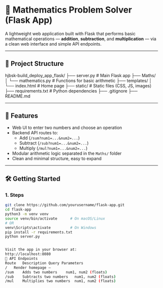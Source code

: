 # 🧮 Mathematics Problem Solver (Flask App)

A lightweight web application built with Flask that performs basic mathematical operations — **addition**, **subtraction**, and **multiplication** — via a clean web interface and simple API endpoints.

---

## 📁 Project Structure

hjbsk-build_deploy_app_flask/ ├── server.py # Main Flask app ├── Maths/ │ └── mathematics.py # Functions for basic arithmetic ├── templates/ │ └── index.html # Home page ├── static/ # Static files (CSS, JS, images) ├── requirements.txt # Python dependencies ├── .gitignore ├── README.md 

---

## 🚀 Features

- Web UI to enter two numbers and choose an operation
- Backend API routes to:
  - Add (`/sum?num1=...&num2=...`)
  - Subtract (`/sub?num1=...&num2=...`)
  - Multiply (`/mul?num1=...&num2=...`)
- Modular arithmetic logic separated in the `Maths/` folder
- Clean and minimal structure, easy to expand

---

## 🛠️ Getting Started

### 1. Steps

```bash
git clone https://github.com/yourusername/flask-app.git
cd flask-app
python3 -m venv venv
source venv/bin/activate      # On macOS/Linux
# OR
venv\Scripts\activate         # On Windows
pip install -r requirements.txt
python server.py


Visit the app in your browser at:
http://localhost:8080
📡 API Endpoints
Route	Description	Query Parameters
/	Render homepage	–
/sum	Adds two numbers	num1, num2 (floats)
/sub	Subtracts two numbers	num1, num2 (floats)
/mul	Multiplies two numbers	num1, num2 (floats)


